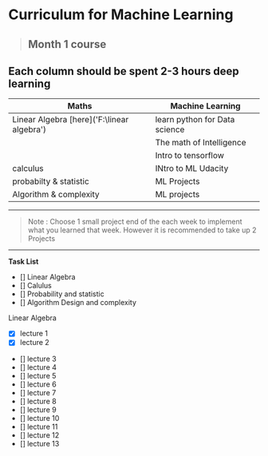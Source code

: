 # Curriculum for Machine Learning

> ##  Month 1 course 
  
## Each column should be spent 2-3 hours deep learning



|Maths         |Machine Learning |
|--------------|-------------|
|Linear Algebra [here]('F:\linear algebra') | learn python for Data science|
|| The math of Intelligence
|| Intro to tensorflow
|calculus | INtro to ML Udacity
| probabilty & statistic | ML Projects|
|Algorithm & complexity | ML projects|
---

> Note : Choose 1 small project end of the each week to implement what you learned that week.
However it is recommended to take up 2 Projects 
---

__Task List__

* [] Linear Algebra
* [] Calulus
* [] Probability and statistic
* [] Algorithm Design and complexity


Linear Algebra
* [X] lecture 1
* [X] lecture 2
* [] lecture 3
* [] lecture 4
* [] lecture 5
* [] lecture 6
* [] lecture 7
* [] lecture 8
* [] lecture 9
* [] lecture 10
* [] lecture 11
* [] lecture 12
* [] lecture 13



